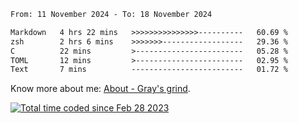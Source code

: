 <!--START_SECTION:waka-->

```txt
From: 11 November 2024 - To: 18 November 2024

Markdown   4 hrs 22 mins   >>>>>>>>>>>>>>>----------   60.69 %
zsh        2 hrs 6 mins    >>>>>>>------------------   29.36 %
C          22 mins         >------------------------   05.28 %
TOML       12 mins         >------------------------   02.95 %
Text       7 mins          -------------------------   01.72 %
```

<!--END_SECTION:waka-->

<!-- [![grayxu's github stats](https://github-readme-stats.vercel.app/api?username=grayxu&count_private=true&show_icons=true)](https://github.com/grayxu) -->

Know more about me: [About - Gray's grind](https://www.grayxu.cn/).
<p align="left">
  <a href="https://wakatime.com/@c69eb31e-43a1-463f-8968-c3449e386f57"><img src="https://wakatime.com/badge/user/c69eb31e-43a1-463f-8968-c3449e386f57.svg" title="Total time coded since Feb 28 2023" /></a>
</p>

